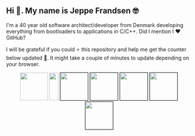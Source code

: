 ## Hi 👋. My name is Jeppe Frandsen 🤓

I'm a 40 year old software architect/developer from Denmark developing everything from bootloaders to applications in C/C++. Did I mention I :heart: GitHub?

I will be grateful if you could ⭐ this repository and help me get the counter below updated 🥰. It might take a couple of minutes to update depending on your browser.

<p align="center">
    <img width="75" height="75" src="https://dl.dropboxusercontent.com/s/8377bdbe1abl2t7/star.png?dl=0"></img>
    <img width="25" height="75" src="https://dl.dropboxusercontent.com/s/kgnquhegw60j857/white.png?dl=0"></img>
    <img width="75" height="75" src="https://dl.dropboxusercontent.com/s/ki3z5ws0vjrxbap/giphy4.gif?dl=0" border="1"></img>
    <img width="75" height="75" src="https://dl.dropboxusercontent.com/s/wlf7uqfgz8f64dg/giphy3.gif?dl=0" border="1"></img>
    <img width="75" height="75" src="https://dl.dropboxusercontent.com/s/rm4s99r7rmkprju/giphy2.gif?dl=0" border="1"></img>
    <img width="75" height="75" src="https://dl.dropboxusercontent.com/s/7j6sji2xh82wiil/giphy1.gif?dl=0" border="1"></img>
    <img width="75" height="75" src="https://dl.dropboxusercontent.com/s/5lpx9a386ux24e6/giphy0.gif?dl=0" border="1"></img>
</p>
